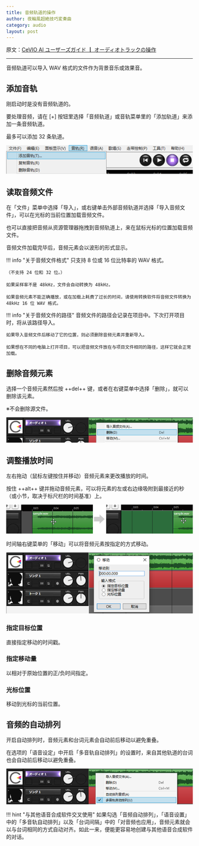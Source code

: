 ```yaml
---
title: 音频轨道的操作
author: 夜輪風超絶技巧変奏曲
category: audio
layout: post
---
```

原文：[CeVIO AI ユーザーズガイド ┃ オーディオトラックの操作](https://cevio.jp/guide/cevio_ai/audio/)

---

音频轨道可以导入 WAV 格式的文件作为背景音乐或效果音。

## 添加音轨

刚启动时是没有音频轨道的。

要处理音频，请在 [+] 按钮里选择「音频轨道」或音轨菜单里的「添加轨道」来添加一条音频轨道。

最多可以添加 32 条轨道。

![add track](images/audio_1.png)

## 读取音频文件

在「文件」菜单中选择「导入」，或右键单击外部音频轨道并选择「导入音频文件」，可以在光标的当前位置加载音频文件。

也可以直接把音频从资源管理器拖拽到音频轨道上，来在鼠标光标的位置加载音频文件。

音频文件加载完毕后，音频元素会以波形的形式显示。

!!! info "关于音频文件格式"
    只支持 8 位或 16 位比特率的 WAV 格式。

    （不支持 24 位和 32 位。）

    如果采样率不是 48kHz，文件会自动转换为 48kHz。
    
    如果音频元素不能正确播放，或在加载上耗费了过长的时间，请使用转换软件将音频文件转换为 48kHz 16 位 WAV 格式。

!!! info "关于音频文件的路径"
    音频文件的路径会记录在项目中。下次打开项目时，将从该路径导入。

    如果导入音频文件后移动了它的位置，则必须删除音频元素并重新导入。

    如果想在不同的电脑上打开项目，可以把音频文件放在与项目文件相同的路径，这样它就会正常加载。

## 删除音频元素

选择一个音频元素然后按 ++del++ 键，或者在右键菜单中选择「删除」，就可以删除该元素。

※不会删除源文件。

![delete audio element](images/audio_2.png)

## 调整播放时间

左右拖动（鼠标左键按住并移动）音频元素来更改播放的时间。

按住 ++alt++ 键并拖动音频元素，可以将元素的左或右边缘吸附到最接近的秒（或小节，取决于标尺栏的时间基准）上。

![adjust audio playback time](images/audio_3.png)

时间轴右键菜单的「移动」可以将音频元素按指定的方式移动。

![move audio element](images/audio_4.png)

### 指定目标位置

直接指定移动的时间戳。

### 指定移动量

以相对于原始位置的正/负时间指定。

### 光标位置

移动到光标的当前位置。

## 音频的自动排列

开启自动排列时，音频元素和台词元素会自动前后移动以避免重叠。

在选项的「语音设定」中开启「多音轨自动排列」的设置时，来自其他轨道的台词也会自动前后移动以避免重叠。

![auto align audio](images/audio_5.png)

!!! hint "与其他语音合成软件交叉使用"
    如果勾选「音频自动排列」，「语音设置」中的「多音轨自动排列」以及「台词间隔」中的「对音频也应用」，音频元素就会以与台词相同的方式自动对齐。如此一来，便能更容易地创建与其他语音合成软件的对话。
